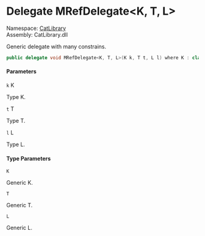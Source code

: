 ﻿# Delegate MRefDelegate<K, T, L>

Namespace: [CatLibrary](CatLibrary.md)  
Assembly: CatLibrary.dll

Generic delegate with many constrains.

```csharp
public delegate void MRefDelegate<K, T, L>(K k, T t, L l) where K : class, IComparable where T : struct where L : Tom, IEnumerable<long>
```

#### Parameters

`k` K

Type K.

`t` T

Type T.

`l` L

Type L.

#### Type Parameters

`K` 

Generic K.

`T` 

Generic T.

`L` 

Generic L.

